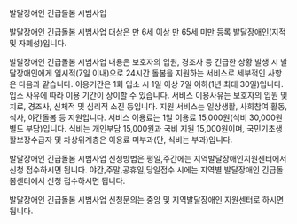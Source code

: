 발달장애인 긴급돌봄 시범사업

발달장애인 긴급돌봄 시범사업 대상은 만 6세 이상 만 65세 미만 등록 발달장애인(지적 및 자폐성)입니다.

발달장애인 긴급돌봄 시범사업 내용은 보호자의 입원, 경조사 등 긴급한 상황 발생 시 발달장애인에게 일시적(7일 이내)으로 24시간 돌봄을 지원하는 서비스로 세부적인 사항은 다음과 같습니다.
이용기간은 1회 입소 시 1일 이상 7일 이하(1년 최대 30일)입니다. 입소 사유에 따라 이용 기간이 상이할 수 있습니다.
서비스 이용사유는 보호자의 입원 및 치료, 경조사, 신체적 및 심리적 소진 등입니다.
지원 서비스는 일상생활, 사회참여 활동, 식사, 야간돌봄 등 지원입니다.
서비스 이용료는 1일 이용료 15,000원(식비 30,000원 별도 부담)입니다. 식비는 개인부담 15,000원과 국비 지원 15,000원이며, 국민기초생활보장수급자 및 차상위계층은 이용료 미부과(단, 식비는 부과)입니다.

발달장애인 긴급돌봄 시범사업 신청방법은 평일,주간에는 지역발달장애인지원센터에서 신청 접수하시면 됩니다.
야간,주말,공휴일,당일접수 시에는 지역별 발달장애인 긴급돌봄센터에서 신청 접수하시면 됩니다.

발달장애인 긴급돌봄 시범사업 신청문의는 중앙 및 지역발달장애인 지원센터로 하시면 됩니다.
